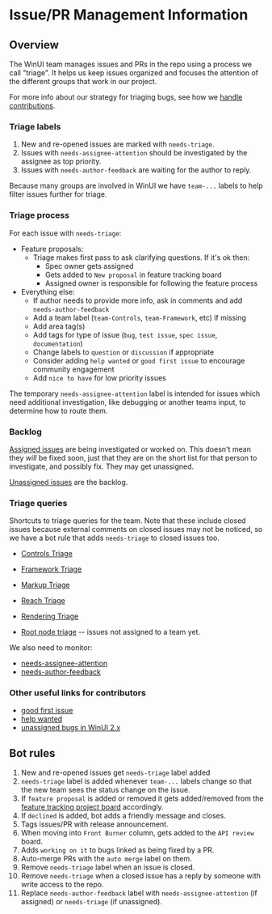 # Issue/PR Management Information

## Overview

The WinUI team manages issues and PRs in the repo using a process we call "triage". It helps us keep issues
organized and focuses the attention of the different groups that work in our project.

For more info about our strategy for triaging bugs, see how we [handle contributions](contribution_handling.md).

### Triage labels

1. New and re-opened issues are marked with `needs-triage`.
2. Issues with `needs-assignee-attention` should be investigated by the assignee as top priority.
3. Issues with `needs-author-feedback` are waiting for the author to reply.

Because many groups are involved in WinUI we have `team-...` labels to help filter issues further for triage.

### Triage process

For each issue with `needs-triage`:
* Feature proposals:
  - Triage makes first pass to ask clarifying questions. If it's ok then:
     - Spec owner gets assigned
     - Gets added to `New proposal` in feature tracking board
     - Assigned owner is responsible for following the feature process
* Everything else:
  - If author needs to provide more info, ask in comments and add `needs-author-feedback`
  - Add a team label (`team-Controls`, `team-Framework`, etc) if missing
  - Add area tag(s)
  - Add tags for type of issue (`bug`, `test issue`, `spec issue`, `documentation`)
  - Change labels to `question` or `discussion` if appropriate
  - Consider adding `help wanted` or `good first issue` to encourage community engagement
  - Add `nice to have` for low priority issues

The temporary `needs-assignee-attention` label is intended for issues which need additional investigation, like debugging or another teams input, to determine how to route them. 

### Backlog

[Assigned issues](https://github.com/microsoft/microsoft-ui-xaml/issues/assigned/*) are being investigated or worked on. This doesn't mean they *will* be fixed soon, just that they are on the short list for that person to investigate, and possibly fix. They may get unassigned.

[Unassigned issues](https://github.com/microsoft/microsoft-ui-xaml/issues?utf8=%E2%9C%93&q=is%3Aopen+is%3Aissue+no%3Aassignee) are the backlog. 
     
### Triage queries

Shortcuts to triage queries for the team. Note that these include closed issues because external comments on closed issues may not be
noticed, so we have a bot rule that adds `needs-triage` to closed issues too.

* [Controls Triage](https://github.com/microsoft/microsoft-ui-xaml/issues?utf8=%E2%9C%93&q=label%3Aneeds-triage+-label%3Ateam-framework+-label%3Ateam-reach+-label%3Ateam-rendering+-label%3Ateam-ink+-label%3Ateam-compinput++-label%3Ateam-markup+)
* [Framework Triage](https://github.com/microsoft/microsoft-ui-xaml/issues?utf8=%E2%9C%93&q=label%3Ateam-Framework+label%3Aneeds-triage+)
* [Markup Triage](https://github.com/microsoft/microsoft-ui-xaml/issues?utf8=%E2%9C%93&q=label%3Ateam-Markup+label%3Aneeds-triage+)
* [Reach Triage](https://github.com/microsoft/microsoft-ui-xaml/issues?utf8=%E2%9C%93&q=label%3Ateam-Reach+label%3Aneeds-triage+)
* [Rendering Triage](https://github.com/microsoft/microsoft-ui-xaml/issues?utf8=%E2%9C%93&q=label%3Ateam-Rendering+label%3Aneeds-triage+)

* [Root node triage](https://github.com/microsoft/microsoft-ui-xaml/issues?utf8=%E2%9C%93&q=label%3Aneeds-triage+-label%3Ateam-controls+-label%3Ateam-framework+-label%3Ateam-reach+-label%3Ateam-rendering+-label%3Ateam-ink+-label%3Ateam-compinput++-label%3Ateam-markup+) -- issues not assigned to a team yet.

We also need to monitor:
* [needs-assignee-attention](https://github.com/microsoft/microsoft-ui-xaml/labels/needs-assignee-attention)
* [needs-author-feedback](https://github.com/microsoft/microsoft-ui-xaml/labels/needs-author-feedback)

### Other useful links for contributors

* [good first issue](https://github.com/microsoft/microsoft-ui-xaml/labels/good%20first%20issue)
* [help wanted](https://github.com/microsoft/microsoft-ui-xaml/labels/help%20wanted)
* [unassigned bugs in WinUI 2.x](https://github.com/microsoft/microsoft-ui-xaml/issues?utf8=%E2%9C%93&q=is%3Aopen+is%3Aissue+label%3Ateam-Controls+no%3Aassignee+-label%3A%22feature+proposal%22++-label%3Aneeds-winui-3+label%3Abug+-label%3Awinui3%CE%B1)

## Bot rules

1. New and re-opened issues get `needs-triage` label added
1. `needs-triage` label is added whenever `team-...` labels change so that the new team sees the status change on the issue.
1. If `feature proposal` is added or removed it gets added/removed from the [feature tracking project board](https://github.com/microsoft/microsoft-ui-xaml/projects/4) accordingly.
1. If `declined` is added, bot adds a friendly message and closes.
1. Tags issues/PR with release announcement.
1. When moving into `Front Burner` column, gets added to the `API review` board.
1. Adds `working on it` to bugs linked as being fixed by a PR.
1. Auto-merge PRs with the `auto merge` label on them.
1. Remove `needs-triage` label when an issue is closed.
1. Remove `needs-triage` when a closed issue has a reply by someone with write access to the repo.
1. Replace `needs-author-feedback` label with `needs-assignee-attention` (if assigned) or `needs-triage` (if unassigned).

